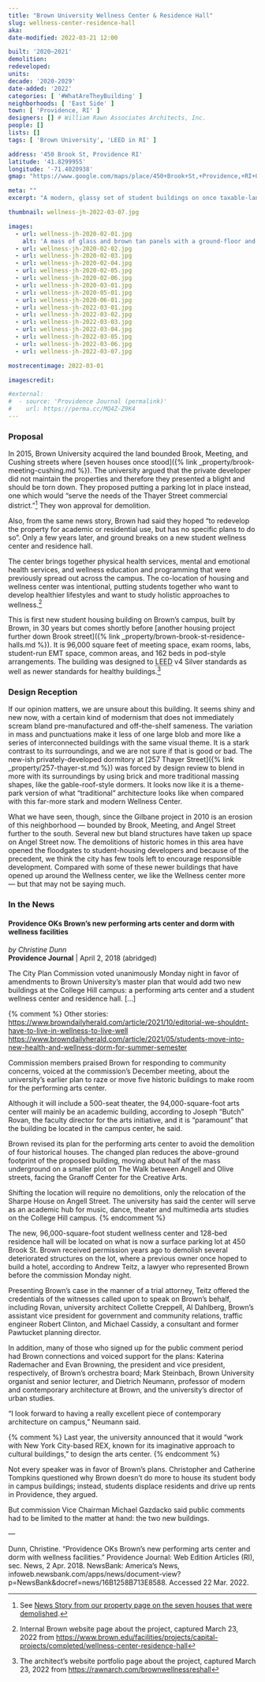 ```yaml
---
title: "Brown University Wellness Center & Residence Hall"
slug: wellness-center-residence-hall
aka:
date-modified: 2022-03-21 12:00

built: '2020–2021'
demolition:
redeveloped:
units:
decade: '2020-2029'
date-added: '2022'
categories: [ '#WhatAreTheyBuilding' ]
neighborhoods: [ 'East Side' ]
town: [ 'Providence, RI' ]
designers: [] # William Rawn Associates Architects, Inc.
people: []
lists: []
tags: [ 'Brown University', 'LEED in RI' ]

address: '450 Brook St, Providence RI'
latitude: '41.8299955'
longitude: '-71.4020938'
gmap: "https://www.google.com/maps/place/450+Brook+St,+Providence,+RI+02906/@41.8299955,-71.4020938,17z/data=!3m1!4b1!4m5!3m4!1s0x89e4452479664f3b:0x2b4a661b0842123c!8m2!3d41.8299955!4d-71.3999051"

meta: ""
excerpt: "A modern, glassy set of student buildings on once taxable-land near the bustling Thayer Street commercial corridor"

thumbnail: wellness-jh-2022-03-07.jpg

images:
  - url: wellness-jh-2020-02-01.jpg
    alt: 'A mass of glass and brown tan panels with a ground-floor and basement of dark brown and muddy red bricks. Much of the building’s east-face fronting Pembroke Field is glass, showing open interior meeting areas and circulation space. The other three sides are more wall than glass as they face other residential structures. The building is five to four stories tall, and organized into three main masses connected by first and second floor glass walkways and open spaces.'
  - url: wellness-jh-2020-02-02.jpg
  - url: wellness-jh-2020-02-03.jpg
  - url: wellness-jh-2020-02-04.jpg
  - url: wellness-jh-2020-02-05.jpg
  - url: wellness-jh-2020-02-06.jpg
  - url: wellness-jh-2020-03-01.jpg
  - url: wellness-jh-2020-05-01.jpg
  - url: wellness-jh-2020-06-01.jpg
  - url: wellness-jh-2022-03-01.jpg
  - url: wellness-jh-2022-03-02.jpg
  - url: wellness-jh-2022-03-03.jpg
  - url: wellness-jh-2022-03-04.jpg
  - url: wellness-jh-2022-03-05.jpg
  - url: wellness-jh-2022-03-06.jpg
  - url: wellness-jh-2022-03-07.jpg

mostrecentimage: 2022-03-01

imagescredit:

#external:
#  - source: 'Providence Journal (permalink)'
#    url: https://perma.cc/MQ4Z-Z9K4
---
```


### Proposal

In 2015, Brown University acquired the land bounded Brook, Meeting, and Cushing streets where [seven houses once stood]({% link _property/brook-meeting-cushing.md %}). The university argued that the private developer did not maintain the properties and therefore they presented a blight and should be torn down. They proposed putting a parking lot in place instead, one which would “serve the needs of the Thayer Street commercial district.”[^1] They won approval for demolition. 

[^1]: See [News Story from our property page on the seven houses that were demolished](/property/brook-meeting-cushing/#in-the-news).

Also, from the same news story, Brown had said they hoped “to redevelop the property for academic or residential use, but has no specific plans to do so”. Only a few years later, and ground breaks on a new student wellness center and residence hall. 

The center brings together physical health services, mental and emotional health services, and wellness education and programming that were previously spread out across the campus. The co-location of housing and wellness center was intentional, putting students together who want to develop healthier lifestyles and want to study holistic approaches to wellness.[^2]

[^2]: Internal Brown website page about the project, captured March 23, 2022 from https://www.brown.edu/facilities/projects/capital-projects/completed/wellness-center-residence-hall

This is first new student housing building on Brown’s campus, built by Brown, in 30 years but comes shortly before [another housing project further down Brook street]({% link _property/brown-brook-st-residence-halls.md %}). It is 96,000 square feet of meeting space, exam rooms, labs, student-run EMT space, common areas, and 162 beds in pod-style arrangements. The building was designed to <abbr title="Leadership in Energy and Environmental Design (LEED)">LEED</abbr> v4 Silver standards as well as newer standards for healthy buildings.[^3] 

[^3]: The architect’s website portfolio page about the project, captured March 23, 2022 from https://rawnarch.com/brownwellnessreshall



### Design Reception

If our opinion matters, we are unsure about this building. It seems shiny and new now, with a certain kind of modernism that does not immediately scream bland pre-manufactured and off-the-shelf sameness. The variation in mass and punctuations make it less of one large blob and more like a series of interconnected buildings with the same visual theme. It is a stark contrast to its surroundings, and we are not sure if that is good or bad. The new-ish privately-developed dormitory at [257 Thayer Street]({% link _property/257-thayer-st.md %}) was forced by design review to blend in more with its surroundings by using brick and more traditional massing shapes, like the gable-roof-style dormers. It looks now like it is a theme-park version of what “traditional” architecture looks like when compared with this far-more stark and modern Wellness Center. 

What we have seen, though, since the Gilbane project in 2010 is an erosion of this neighborhood — bounded by Brook, Meeting, and Angel Street further to the south. Several new but bland structures have taken up space on Angel Street now. The demolitions of historic homes in this area have opened the floodgates to student-housing developers and because of the precedent, we think the city has few tools left to encourage responsible development. Compared with some of these newer buildings that have opened up around the Wellness center, we like the Wellness center more — but that may not be saying much. 


### In the News

#### Providence OKs Brown’s new performing arts center and dorm with wellness facilities

_by Christine Dunn_  
**Providence Journal** | April 2, 2018 (abridged)

The City Plan Commission voted unanimously Monday night in favor of amendments to Brown University’s master plan that would add two new buildings at the College Hill campus: a performing arts center and a student wellness center and residence hall. […]

{% comment %}
Other stories:
https://www.browndailyherald.com/article/2021/10/editorial-we-shouldnt-have-to-live-in-wellness-to-live-well
https://www.browndailyherald.com/article/2021/05/students-move-into-new-health-and-wellness-dorm-for-summer-semester


Commission members praised Brown for responding to community concerns, voiced at the commission’s December meeting, about the university’s earlier plan to raze or move five historic buildings to make room for the performing arts center.

Although it will include a 500-seat theater, the 94,000-square-foot arts center will mainly be an academic building, according to Joseph “Butch” Rovan, the faculty director for the arts initiative, and it is “paramount” that the building be located in the campus center, he said.

Brown revised its plan for the performing arts center to avoid the demolition of four historical houses. The changed plan reduces the above-ground footprint of the proposed building, moving about half of the mass underground on a smaller plot on The Walk between Angell and Olive streets, facing the Granoff Center for the Creative Arts.

Shifting the location will require no demolitions, only the relocation of the Sharpe House on Angell Street. The university has said the center will serve as an academic hub for music, dance, theater and multimedia arts studies on the College Hill campus.
{% endcomment %}

The new, 96,000-square-foot student wellness center and 128-bed residence hall will be located on what is now a surface parking lot at 450 Brook St. Brown received permission years ago to demolish several deteriorated structures on the lot, where a previous owner once hoped to build a hotel, according to Andrew Teitz, a lawyer who represented Brown before the commission Monday night.

Presenting Brown’s case in the manner of a trial attorney, Teitz offered the credentials of the witnesses called upon to speak on Brown’s behalf, including Rovan, university architect Collette Creppell, Al Dahlberg, Brown’s assistant vice president for government and community relations, traffic engineer Robert Clinton, and Michael Cassidy, a consultant and former Pawtucket planning director.

In addition, many of those who signed up for the public comment period had Brown connections and voiced support for the plans: Katerina Rademacher and Evan Browning, the president and vice president, respectively, of Brown’s orchestra board; Mark Steinbach, Brown University organist and senior lecturer, and Dietrich Neumann, professor of modern and contemporary architecture at Brown, and the university’s director of urban studies.

“I look forward to having a really excellent piece of contemporary architecture on campus,” Neumann said.

{% comment %}
Last year, the university announced that it would “work with New York City-based REX, known for its imaginative approach to cultural buildings,” to design the arts center.
{% endcomment %}

Not every speaker was in favor of Brown’s plans. Christopher and Catherine Tompkins questioned why Brown doesn’t do more to house its student body in campus buildings; instead, students displace residents and drive up rents in Providence, they argued.

But commission Vice Chairman Michael Gazdacko said public comments had to be limited to the matter at hand: the two new buildings.

—

Dunn, Christine. “Providence OKs Brown’s new performing arts center and dorm with wellness facilities.” Providence Journal: Web Edition Articles (RI), sec. News, 2 Apr. 2018. NewsBank: America’s News, infoweb.newsbank.com/apps/news/document-view?p=NewsBank&docref=news/16B1258B713E8588. Accessed 22 Mar. 2022.
